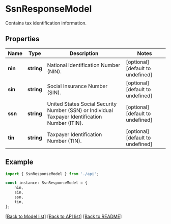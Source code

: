 # SsnResponseModel

Contains tax identification information.

## Properties

Name | Type | Description | Notes
------------ | ------------- | ------------- | -------------
**nin** | **string** | National Identification Number (NIN). | [optional] [default to undefined]
**sin** | **string** | Social Insurance Number (SIN). | [optional] [default to undefined]
**ssn** | **string** | United States Social Security Number (SSN) or Individual Taxpayer Identification Number (ITIN). | [optional] [default to undefined]
**tin** | **string** | Taxpayer Identification Number (TIN). | [optional] [default to undefined]

## Example

```typescript
import { SsnResponseModel } from './api';

const instance: SsnResponseModel = {
    nin,
    sin,
    ssn,
    tin,
};
```

[[Back to Model list]](../README.md#documentation-for-models) [[Back to API list]](../README.md#documentation-for-api-endpoints) [[Back to README]](../README.md)
